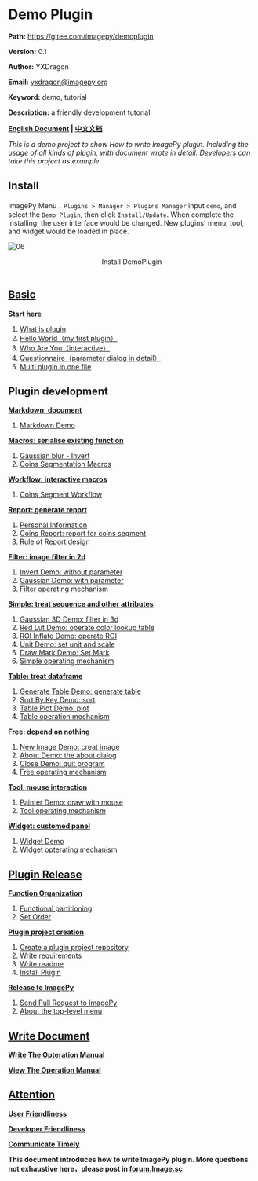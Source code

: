 # Demo Plugin

**Path:** https://gitee.com/imagepy/demoplugin

**Version:** 0.1

**Author:** YXDragon

**Email:** yxdragon@imagepy.org

**Keyword:** demo, tutorial

**Description:** a friendly development tutorial.

**[English Document](README.md) | [中文文档](READMECN.md)**

*This is a demo project to show How to write ImagePy plugin. Including the usage of all kinds of plugin, with document wrote in detail. Developers can take this project as example.*



## Install

ImagePy Menu：`Plugins > Manager > Plugins Manager` input `demo`, and select the `Demo Plugin`, then click `Install/Update`. When complete the installing, the user interface would be changed. New plugins' menu, tool, and widget would be loaded in place.

![06](http://idoc.imagepy.org/demoplugin/06.png)
<div align=center>Install DemoPlugin</div><br>

## [Basic](doc/start.md)

**[Start here](doc/start.md)**

1. [What is plugin](doc/start.md#What-is-plugin)
2. [Hello World（my first plugin）](doc/start.md#Hello-World)
3. [Who Are You（interactive）](doc/start.md#Who-Are-You)
4. [Questionnaire（parameter dialog in detail）](doc/start.md#Questionnaire)
5. [Multi plugin in one file](doc/start.md#Implement-multi-plugins-in-one-file)



## Plugin development

**[Markdown: document](doc/markdown.md)**

1. [Markdown Demo](doc/markdown.md#MarkDown-Demo)

**[Macros: serialise existing function](doc/macros.md#Macros)**

1. [Gaussian blur - Invert](doc/macros.md#Gaussian-Blur-Then-Invert)
2. [Coins Segmentation Macros](doc/macros.md#Coins-Segmentation)

**[Workflow: interactive macros](doc/workflow.md)**

1. [Coins Segment Workflow](doc/workflow.md#Coins-Segmentation-Workflow)

**[Report: generate report](doc/report.md)**

1. [Personal Information](doc/report.md#Personal-Information)
2. [Coins Report: report for coins segment](doc/report.md#Coins-Segmentation)
3. [Rule of Report design](doc/report.md#Report-template-design-principles)

**[Filter: image filter in 2d](doc/filter.md)**

1. [Invert Demo: without parameter](doc/filter.md#Invert)
2. [Gaussian Demo: with parameter](doc/filter.md#Gaussian)
3. [Filter operating mechanism](doc/filter.md#Filter-operating-mechanism)

**[Simple: treat sequence and other attributes](doc/simple.md)**

1. [Gaussian 3D Demo: filter in 3d](doc/simple.md#Gaussian3D)
2. [Red Lut Demo: operate color lookup table](doc/simple.md#SetLUT)
3. [ROI Inflate Demo: operate ROI](doc/simple.md#Inflate-ROI)
4. [Unit Demo: set unit and scale](doc/simple.md#Set-Scale-And-Unit)
5. [Draw Mark Demo: Set Mark](doc/simple.md#Mark)
6. [Simple operating mechanism](doc/simple.md#Simple-operating-mechanism)

**[Table: treat dataframe](doc/table.md)**

1. [Generate Table Demo: generate table](doc/table.md#Generate-score-list)
2. [Sort By Key Demo: sort](doc/table.md#Sort-by-field)
3. [Table Plot Demo: plot](doc/table.md#Bar-Chart)
4. [Table operation mechanism](doc/table.md#Table-operation-mechanism)

**[Free: depend on nothing](doc/free.md)**

1. [New Image Demo: creat image](doc/free.md#Create-image)
2. [About Demo: the about dialog](doc/free.md#About-dialog-box)
3. [Close Demo: quit program](doc/free.md#Quit)
4. [Free operating mechanism](doc/free.md#Free-operating-mechanism)

**[Tool: mouse interaction](doc/tool.md)**

1. [Painter Demo: draw with mouse](doc/tool.md#Brush-Tool)
2. [Tool operating mechanism](doc/tool.md#Tool-operating-mechanism)

**[Widget: customed panel](doc/widget.md)**

1. [Widget Demo](doc/widget.md#Widget-Demo)
2. [Widget opterating mechanism](doc/widget.md#Widget-opterating-mechanism)



## [Plugin Release](doc/publish.md)

**[Function Organization](doc/publish.md#Function-organization)**

1. [Functional partitioning](doc/publish.md#Function-organization)
2. [Set Order](doc/publish.md#Set-Order)

**[Plugin project creation](doc/publish.md#Plugin-project-creation)**

1. [Create a plugin project repository](doc/publish.md#Plugin-project-creation)
2. [Write requirements](doc/publish.md#Plugin-project-creation)
3. [Write readme](doc/publish.md#Plugin-project-creation)
4. [Install Plugin](doc/publish.md#Plugin-project-creation)

**[Release to ImagePy](doc/publish.md#Release-to-ImagePy)**

1. [Send Pull Request to ImagePy](doc/publish.md#Release-to-ImagePy)
2. [About the top-level menu](doc/publish.md#Release-to-ImagePy)



## [Write Document](doc/document.md)

**[Write The Opteration Manual](doc/document.md#Write-The-Opteration-Manual)**

**[View The Operation Manual](doc/document.md#View-Operation-Manual)**



## [Attention](doc/attention.md#注意事项)

**[User Friendliness](doc/attention.md#User-Friendliness)**

**[Developer Friendliness](doc/attention.md#Developer-Friendliness)**

**[Communicate Timely](doc/attention.md#Communicate-Timely)**



**This document introduces how to write ImagePy plugin. More questions not exhaustive here，please post in [forum.Image.sc](https://forum.image.sc/)**